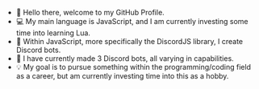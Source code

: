 - 👋 Hello there, welcome to my GitHub Profile.
- 💻 My main language is JavaScript, and I am currently investing some time into learning Lua.
- 🤖 Within JavaScript, more specifically the DiscordJS library, I create Discord bots.
- 🎈 I have currently made 3 Discord bots, all varying in capabilities.
- 💡 My goal is to pursue something within the programming/coding field as a career, but am currently investing time into this as a hobby.
